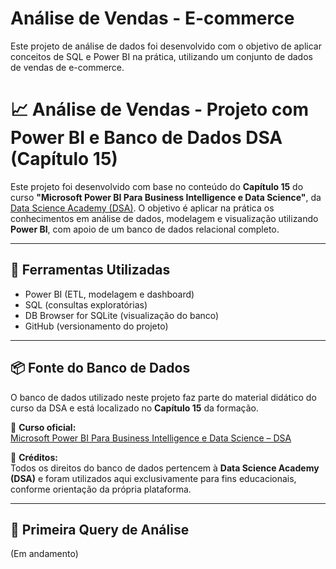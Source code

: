 # Análise de Vendas - E-commerce
Este projeto de análise de dados foi desenvolvido com o objetivo de aplicar conceitos de SQL e Power BI na prática, utilizando um conjunto de dados de vendas de e-commerce.

# 📈 Análise de Vendas - Projeto com Power BI e Banco de Dados DSA (Capítulo 15)

Este projeto foi desenvolvido com base no conteúdo do **Capítulo 15** do curso **"Microsoft Power BI Para Business Intelligence e Data Science"**, da [Data Science Academy (DSA)](https://www.datascienceacademy.com.br). O objetivo é aplicar na prática os conhecimentos em análise de dados, modelagem e visualização utilizando **Power BI**, com apoio de um banco de dados relacional completo.

---

## 🧰 Ferramentas Utilizadas

- Power BI (ETL, modelagem e dashboard)
- SQL (consultas exploratórias)
- DB Browser for SQLite (visualização do banco)
- GitHub (versionamento do projeto)

---

## 📦 Fonte do Banco de Dados

O banco de dados utilizado neste projeto faz parte do material didático do curso da DSA e está localizado no **Capítulo 15** da formação.

🔗 **Curso oficial:**  
[Microsoft Power BI Para Business Intelligence e Data Science – DSA](https://www.datascienceacademy.com.br/course/microsoft-power-bi-para-business-intelligence-e-data-science)

📜 **Créditos:**  
Todos os direitos do banco de dados pertencem à **Data Science Academy (DSA)** e foram utilizados aqui exclusivamente para fins educacionais, conforme orientação da própria plataforma.

---

## 🧠 Primeira Query de Análise
(Em andamento)
